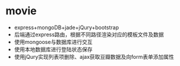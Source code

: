 # movie
- express+mongoDB+jade+jQury+bootstrap
- 后端通过express路由，根据不同路径渲染对应的模板文件及数据
- 使用mongoose与数据库进行交互
- 使用本地数据库进行登陆状态保存
- 使用jQury实现列表项删除、ajax获取豆瓣数据及向form表单添加属性